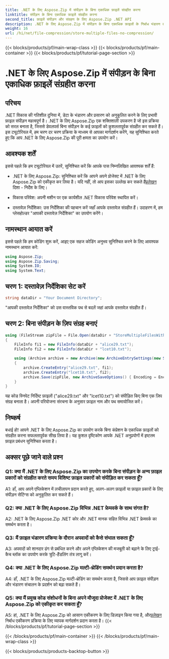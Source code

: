 ```yaml
---
title: .NET के लिए Aspose.Zip में संपीड़न के बिना एकाधिक फ़ाइलें संग्रहीत करना
linktitle: संपीड़न के बिना एकाधिक फ़ाइलें संग्रहीत करना
second_title: फ़ाइलें संपीड़न और संग्रहण के लिए Aspose.Zip .NET API
description: .NET के लिए Aspose.Zip में संपीड़न के बिना एकाधिक फ़ाइलों के निर्बाध भंडारण का अन्वेषण करें। इस चरण-दर-चरण मार्गदर्शिका के साथ कुशल फ़ाइल प्रबंधन के लिए अपने .NET अनुप्रयोगों को अनुकूलित करें।
weight: 16
url: /hi/net/file-compression/store-multiple-files-no-compression/
---
```


{{< blocks/products/pf/main-wrap-class >}}
{{< blocks/products/pf/main-container >}}
{{< blocks/products/pf/tutorial-page-section >}}

# .NET के लिए Aspose.Zip में संपीड़न के बिना एकाधिक फ़ाइलें संग्रहीत करना

## परिचय

.NET विकास की गतिशील दुनिया में, डेटा के भंडारण और प्रसारण को अनुकूलित करने के लिए प्रभावी फ़ाइल संपीड़न महत्वपूर्ण है। .NET के लिए Aspose.Zip एक शक्तिशाली उपकरण है जो इस प्रक्रिया को सरल बनाता है, जिससे डेवलपर्स बिना संपीड़न के कई फ़ाइलों को कुशलतापूर्वक संग्रहीत कर सकते हैं। इस ट्यूटोरियल में, हम चरण दर चरण प्रक्रिया के माध्यम से आपका मार्गदर्शन करेंगे, यह सुनिश्चित करते हुए कि आप .NET के लिए Aspose.Zip की पूरी क्षमता का उपयोग करें।

## आवश्यक शर्तें

इससे पहले कि हम ट्यूटोरियल में उतरें, सुनिश्चित करें कि आपके पास निम्नलिखित आवश्यक शर्तें हैं:

- .NET के लिए Aspose.Zip: सुनिश्चित करें कि आपने अपने प्रोजेक्ट में .NET के लिए Aspose.Zip को एकीकृत कर लिया है। यदि नहीं, तो आप इसका उल्लेख कर सकते हैं[प्रलेखन](https://reference.aspose.com/zip/net/) दिशा - निर्देश के लिए।

- विकास परिवेश: अपनी मशीन पर एक कार्यशील .NET विकास परिवेश स्थापित करें।

- दस्तावेज़ निर्देशिका: उस निर्देशिका की पहचान करें जहाँ आपके दस्तावेज़ संग्रहीत हैं। उदाहरण में, हम प्लेसहोल्डर "आपकी दस्तावेज़ निर्देशिका" का उपयोग करेंगे।

## नामस्थान आयात करें

इससे पहले कि हम कोडिंग शुरू करें, आइए एक सहज कोडिंग अनुभव सुनिश्चित करने के लिए आवश्यक नामस्थान आयात करें:

```csharp
using Aspose.Zip;
using Aspose.Zip.Saving;
using System.IO;
using System.Text;
```

## चरण 1: दस्तावेज़ निर्देशिका सेट करें

```csharp
string dataDir = "Your Document Directory";
```

"आपकी दस्तावेज़ निर्देशिका" को उस वास्तविक पथ से बदलें जहां आपके दस्तावेज़ संग्रहीत हैं।

## चरण 2: बिना संपीड़न के ज़िप संग्रह बनाएं

```csharp
using (FileStream zipFile = File.Open(dataDir + "StoreMultipleFilesWithoutCompression_out.zip", FileMode.Create))
{
    FileInfo fi1 = new FileInfo(dataDir + "alice29.txt");
    FileInfo fi2 = new FileInfo(dataDir + "lcet10.txt");

    using (Archive archive = new Archive(new ArchiveEntrySettings(new StoreCompressionSettings())))
    {
        archive.CreateEntry("alice29.txt", fi1);
        archive.CreateEntry("lcet10.txt", fi2);
        archive.Save(zipFile, new ArchiveSaveOptions() { Encoding = Encoding.ASCII });
    }
}
```

यह कोड स्निपेट निर्दिष्ट फ़ाइलों ("alice29.txt" और "lcet10.txt") को संपीड़ित किए बिना एक ज़िप संग्रह बनाता है। अपनी परियोजना संरचना के अनुसार फ़ाइल नाम और पथ समायोजित करें।

## निष्कर्ष

बधाई हो! आपने .NET के लिए Aspose.Zip का उपयोग करके बिना कंप्रेशन के एकाधिक फ़ाइलों को संग्रहीत करना सफलतापूर्वक सीख लिया है। यह कुशल दृष्टिकोण आपके .NET अनुप्रयोगों में इष्टतम फ़ाइल प्रबंधन सुनिश्चित करता है।

## अक्सर पूछे जाने वाले प्रश्न

### Q1: क्या मैं .NET के लिए Aspose.Zip का उपयोग करके बिना संपीड़न के अन्य फ़ाइल प्रकारों को संग्रहीत करते समय विशिष्ट फ़ाइल प्रकारों को संपीड़ित कर सकता हूँ?

A1: हाँ, आप अपने एप्लिकेशन में लचीलापन प्रदान करते हुए, अलग-अलग फ़ाइलों या फ़ाइल प्रकारों के लिए संपीड़न सेटिंग्स को अनुकूलित कर सकते हैं।

### Q2: क्या .NET के लिए Aspose.Zip विभिन्न .NET फ्रेमवर्क के साथ संगत है?

A2: .NET के लिए Aspose.Zip .NET कोर और .NET मानक सहित विभिन्न .NET फ्रेमवर्क का समर्थन करता है।

### Q3: मैं फ़ाइल भंडारण प्रक्रिया के दौरान अपवादों को कैसे संभाल सकता हूँ?

A3: अपवादों को शानदार ढंग से प्रबंधित करने और अपने एप्लिकेशन की मजबूती को बढ़ाने के लिए ट्राई-कैच ब्लॉक का उपयोग करके त्रुटि-हैंडलिंग तंत्र लागू करें।

### Q4: क्या .NET के लिए Aspose.Zip मल्टी-थ्रेडिंग समर्थन प्रदान करता है?

A4: हाँ, .NET के लिए Aspose.Zip मल्टी-थ्रेडिंग का समर्थन करता है, जिससे आप फ़ाइल संपीड़न और भंडारण संचालन के प्रदर्शन को बढ़ा सकते हैं।

### Q5: क्या मैं प्रमुख कोड संशोधनों के बिना अपने मौजूदा प्रोजेक्ट में .NET के लिए Aspose.Zip को एकीकृत कर सकता हूँ?

 A5: हां, .NET के लिए Aspose.Zip को आसान एकीकरण के लिए डिज़ाइन किया गया है, और[प्रलेखन](https://reference.aspose.com/zip/net/) निर्बाध एकीकरण प्रक्रिया के लिए व्यापक मार्गदर्शन प्रदान करता है।
{{< /blocks/products/pf/tutorial-page-section >}}

{{< /blocks/products/pf/main-container >}}
{{< /blocks/products/pf/main-wrap-class >}}

{{< blocks/products/products-backtop-button >}}
